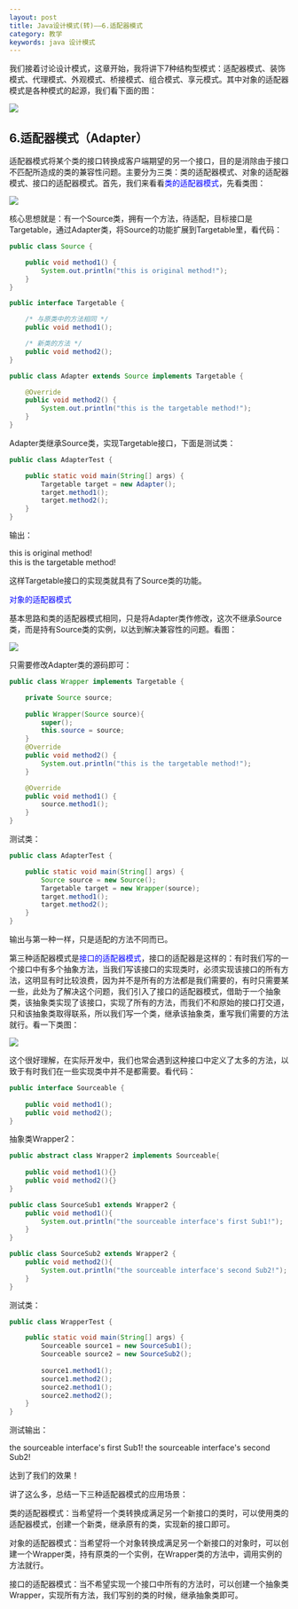 ```yaml
---
layout: post
title: Java设计模式(转)——6.适配器模式
category: 教学
keywords: java 设计模式
---
```


我们接着讨论设计模式，这章开始，我将讲下7种结构型模式：适配器模式、装饰模式、代理模式、外观模式、桥接模式、组合模式、享元模式。其中对象的适配器模式是各种模式的起源，我们看下面的图：

<img src="/assets/img/0011.png">

## 6.适配器模式（Adapter）

适配器模式将某个类的接口转换成客户端期望的另一个接口，目的是消除由于接口不匹配所造成的类的兼容性问题。主要分为三类：类的适配器模式、对象的适配器模式、接口的适配器模式。首先，我们来看看<font color="blue">类的适配器模式</font>，先看类图：

<img src="/assets/img/0012.png">

核心思想就是：有一个Source类，拥有一个方法，待适配，目标接口是Targetable，通过Adapter类，将Source的功能扩展到Targetable里，看代码：

``` java
public class Source {

	public void method1() {
		System.out.println("this is original method!");
	}
}
```

``` java
public interface Targetable {

	/* 与原类中的方法相同 */
	public void method1();

	/* 新类的方法 */
	public void method2();
}
```

``` java
public class Adapter extends Source implements Targetable {

	@Override
	public void method2() {
		System.out.println("this is the targetable method!");
	}
}
```

Adapter类继承Source类，实现Targetable接口，下面是测试类：

``` java
public class AdapterTest {

	public static void main(String[] args) {
		Targetable target = new Adapter();
		target.method1();
		target.method2();
	}
}
```

输出：

this is original method!<br>
this is the targetable method!

这样Targetable接口的实现类就具有了Source类的功能。

<font color="blue">对象的适配器模式</font>

基本思路和类的适配器模式相同，只是将Adapter类作修改，这次不继承Source类，而是持有Source类的实例，以达到解决兼容性的问题。看图：

<img src="/assets/img/0013.png">

只需要修改Adapter类的源码即可：

``` java
public class Wrapper implements Targetable {

	private Source source;
	
	public Wrapper(Source source){
		super();
		this.source = source;
	}
	@Override
	public void method2() {
		System.out.println("this is the targetable method!");
	}

	@Override
	public void method1() {
		source.method1();
	}
}
```

测试类：

``` java
public class AdapterTest {

	public static void main(String[] args) {
		Source source = new Source();
		Targetable target = new Wrapper(source);
		target.method1();
		target.method2();
	}
}
```

输出与第一种一样，只是适配的方法不同而已。

第三种适配器模式是<font color="blue">接口的适配器模式</font>，接口的适配器是这样的：有时我们写的一个接口中有多个抽象方法，当我们写该接口的实现类时，必须实现该接口的所有方法，这明显有时比较浪费，因为并不是所有的方法都是我们需要的，有时只需要某一些，此处为了解决这个问题，我们引入了接口的适配器模式，借助于一个抽象类，该抽象类实现了该接口，实现了所有的方法，而我们不和原始的接口打交道，只和该抽象类取得联系，所以我们写一个类，继承该抽象类，重写我们需要的方法就行。看一下类图：

<img src="/assets/img/0014.png">

这个很好理解，在实际开发中，我们也常会遇到这种接口中定义了太多的方法，以致于有时我们在一些实现类中并不是都需要。看代码：

``` java
public interface Sourceable {
	
	public void method1();
	public void method2();
}
```

抽象类Wrapper2：

``` java
public abstract class Wrapper2 implements Sourceable{
	
	public void method1(){}
	public void method2(){}
}
```

``` java
public class SourceSub1 extends Wrapper2 {
	public void method1(){
		System.out.println("the sourceable interface's first Sub1!");
	}
}
```

``` java
public class SourceSub2 extends Wrapper2 {
	public void method2(){
		System.out.println("the sourceable interface's second Sub2!");
	}
}
```

测试类：

``` java
public class WrapperTest {

	public static void main(String[] args) {
		Sourceable source1 = new SourceSub1();
		Sourceable source2 = new SourceSub2();
		
		source1.method1();
		source1.method2();
		source2.method1();
		source2.method2();
	}
}
```

测试输出：

the sourceable interface's first Sub1!
the sourceable interface's second Sub2!

达到了我们的效果！

讲了这么多，总结一下三种适配器模式的应用场景：

类的适配器模式：当希望将一个类转换成满足另一个新接口的类时，可以使用类的适配器模式，创建一个新类，继承原有的类，实现新的接口即可。

对象的适配器模式：当希望将一个对象转换成满足另一个新接口的对象时，可以创建一个Wrapper类，持有原类的一个实例，在Wrapper类的方法中，调用实例的方法就行。

接口的适配器模式：当不希望实现一个接口中所有的方法时，可以创建一个抽象类Wrapper，实现所有方法，我们写别的类的时候，继承抽象类即可。
